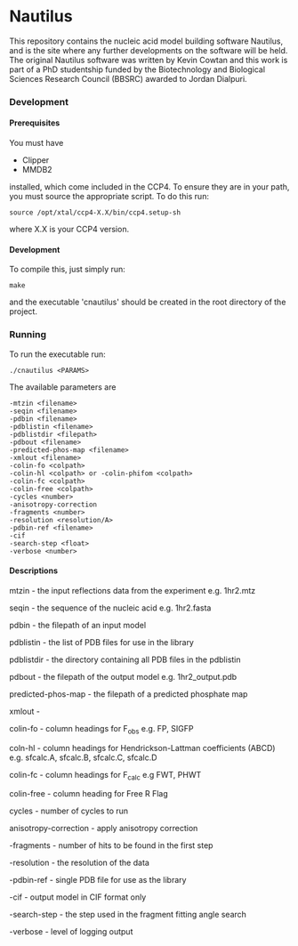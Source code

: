 # Nautilus 

This repository contains the nucleic acid model building software Nautilus, and is the site where any further developments on the software will be held. The original Nautilus software was written by Kevin Cowtan and this work is part of a PhD studentship funded by the Biotechnology and Biological Sciences Research Council (BBSRC)  awarded to Jordan Dialpuri.  
### Development

#### Prerequisites

You must have 
 - Clipper
 - MMDB2

installed, which come included in the CCP4. To ensure they are in your path, you must source the appropriate script. To do this run: 

    source /opt/xtal/ccp4-X.X/bin/ccp4.setup-sh 
where X.X is your CCP4 version. 
 
#### Development

To compile this, just simply run: 

    make
and the executable 'cnautilus' should be created in the root directory of the project. 

### Running

To run the executable run: 

    ./cnautilus <PARAMS>

The available parameters are
 
	-mtzin <filename>               
    -seqin <filename>
    -pdbin <filename>
    -pdblistin <filename> 
    -pdblistdir <filepath> 
    -pdbout <filename>
    -predicted-phos-map <filename>
    -xmlout <filename>
    -colin-fo <colpath>
    -colin-hl <colpath> or -colin-phifom <colpath>
    -colin-fc <colpath>
    -colin-free <colpath>
    -cycles <number>
    -anisotropy-correction
    -fragments <number>
    -resolution <resolution/A>
    -pdbin-ref <filename>
    -cif           
    -search-step <float>  
    -verbose <number>
    
#### Descriptions
mtzin - the input reflections data from the experiment e.g. 1hr2.mtz

seqin - the sequence of the nucleic acid e.g. 1hr2.fasta

pdbin - the filepath of an input model 

pdblistin - the list of PDB files for use in the library

pdblistdir - the directory containing all PDB files in the pdblistin 

pdbout - the filepath of the output model e.g. 1hr2_output.pdb

predicted-phos-map - the filepath of a predicted phosphate map 

xmlout - 

colin-fo - column headings for F<sub>obs</sub> e.g. FP, SIGFP

coln-hl - column headings for Hendrickson-Lattman coefficients (ABCD) e.g. sfcalc.A, sfcalc.B, sfcalc.C, sfcalc.D

colin-fc - column headings for F<sub>calc</sub> e.g FWT, PHWT

colin-free - column heading for Free R Flag

cycles - number of cycles to run

anisotropy-correction - apply anisotropy correction

-fragments - number of hits to be found in the first step 

-resolution - the resolution of the data

-pdbin-ref  - single PDB file for use as the library 

-cif - output model in CIF format only

-search-step - the step used in the fragment fitting angle search

-verbose - level of logging output
